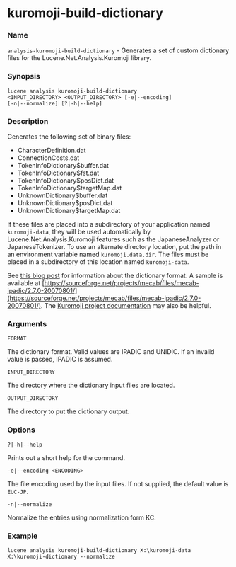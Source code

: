 ﻿# kuromoji-build-dictionary

### Name

`analysis-kuromoji-build-dictionary` - Generates a set of custom dictionary files for the Lucene.Net.Analysis.Kuromoji library.

### Synopsis

<code>lucene analysis kuromoji-build-dictionary <FORMAT> <INPUT_DIRECTORY> <OUTPUT_DIRECTORY> [-e|--encoding] [-n|--normalize] [?|-h|--help]</code>

### Description

Generates the following set of binary files:

- CharacterDefinition.dat
- ConnectionCosts.dat
- TokenInfoDictionary$buffer.dat
- TokenInfoDictionary$fst.dat
- TokenInfoDictionary$posDict.dat
- TokenInfoDictionary$targetMap.dat
- UnknownDictionary$buffer.dat
- UnknownDictionary$posDict.dat
- UnknownDictionary$targetMap.dat

If these files are placed into a subdirectory of your application named `kuromoji-data`, they will be used automatically by Lucene.Net.Analysis.Kuromoji features such as the JapaneseAnalyzer or JapaneseTokenizer. To use an alternate directory location, put the path in an environment variable named `kuromoji.data.dir`. The files must be placed in a subdirectory of this location named `kuromoji-data`.

See [this blog post](http://mentaldetritus.blogspot.com/2013/03/compiling-custom-dictionary-for.html) for information about the dictionary format. A sample is available at [https://sourceforge.net/projects/mecab/files/mecab-ipadic/2.7.0-20070801/](https://sourceforge.net/projects/mecab/files/mecab-ipadic/2.7.0-20070801/). The [Kuromoji project documentation](https://github.com/atilika/kuromoji) may also be helpful. 

### Arguments

`FORMAT`

The dictionary format. Valid values are IPADIC and UNIDIC. If an invalid value is passed, IPADIC is assumed.

`INPUT_DIRECTORY`

The directory where the dictionary input files are located.

`OUTPUT_DIRECTORY`

The directory to put the dictionary output.

### Options

`?|-h|--help`

Prints out a short help for the command.

`-e|--encoding <ENCODING>`

The file encoding used by the input files. If not supplied, the default value is `EUC-JP`.

`-n|--normalize`

Normalize the entries using normalization form KC.

### Example

<code>lucene analysis kuromoji-build-dictionary X:\kuromoji-data X:\kuromoji-dictionary --normalize</code>

